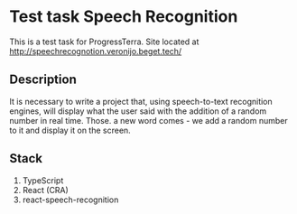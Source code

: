 # Test task Speech Recognition

This is a test task for ProgressTerra. Site located at http://speechrecognotion.veronijo.beget.tech/

## Description

It is necessary to write a project that, using speech-to-text recognition engines, will display what the user said with the addition of a random number in real time. Those. a new word comes - we add a random number to it and display it on the screen.

## Stack

1. TypeScript
2. React (CRA)
3. react-speech-recognition
